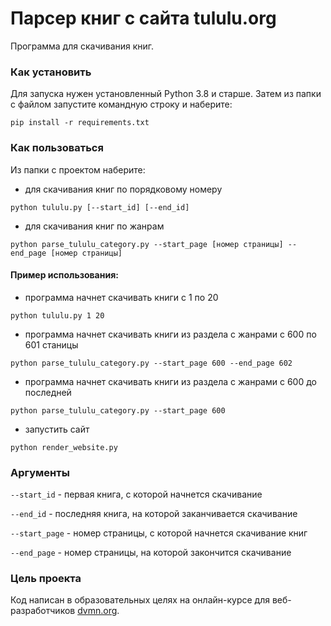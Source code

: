 # Парсер книг с сайта tululu.org

Программа для скачивания книг.

### Как установить

Для запуска нужен установленный Python 3.8 и старше. Затем из папки с файлом запустите командную строку и
наберите: 
```
pip install -r requirements.txt
```

### Как пользоваться
Из папки с проектом наберите:
- для скачивания книг по порядковому номеру
```
python tululu.py [--start_id] [--end_id]
```
- для скачивания книг по жанрам
```
python parse_tululu_category.py --start_page [номер страницы] --end_page [номер страницы]
```
#### Пример использования:

- программа начнет скачивать книги с 1 по 20
```
python tululu.py 1 20
```
- программа начнет скачивать книги из раздела с жанрами с 600 по 601 станицы
```
python parse_tululu_category.py --start_page 600 --end_page 602
```
- программа начнет скачивать книги из раздела с жанрами с 600 до последней
```
python parse_tululu_category.py --start_page 600
```
- запустить сайт
```
python render_website.py
```

### Аргументы

`--start_id` - первая книга, с которой начнется скачивание

`--end_id` - последняя книга, на которой заканчивается скачивание

`--start_page` - номер страницы, с которой начнется скачивание книг

`--end_page` - номер страницы, на которой закончится скачивание

### Цель проекта

Код написан в образовательных целях на онлайн-курсе для веб-разработчиков [dvmn.org](https://dvmn.org/).